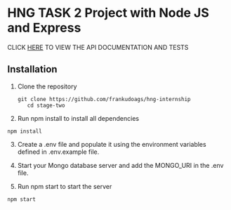 # HNG TASK 2 Project with Node JS and Express

CLICK [HERE](https://documenter.getpostman.com/view/21419831/2s9YC5zCkc) TO VIEW THE API DOCUMENTATION AND TESTS

## Installation

1. Clone the repository

   ```
   git clone https://github.com/frankudoags/hng-internship
      cd stage-two
   ```

2. Run npm install to install all dependencies

```
npm install
```

3. Create a .env file and populate it using the environment variables defined in .env.example file.

4. Start your Mongo database server and add the MONGO_URI in the .env file.

5. Run npm start to start the server

```
npm start
```